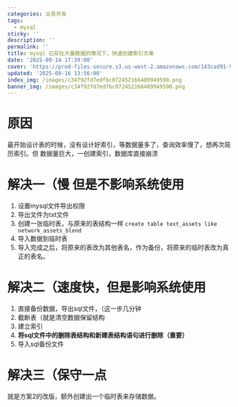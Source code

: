 ```yaml
---
categories: 业务开发
tags:
  - mysql
sticky: ''
description: ''
permalink: ''
title: mysql 已存在大量数据的情况下，快速创建索引方案
date: '2025-09-14 17:39:00'
cover: 'https://prod-files-secure.s3.us-west-2.amazonaws.com/143cad91-961b-48b0-82dc-78fbb6eb5abe/988b7974-cdc2-4e9f-acbd-04f3a00dd49f/63190571_p0.png?X-Amz-Algorithm=AWS4-HMAC-SHA256&X-Amz-Content-Sha256=UNSIGNED-PAYLOAD&X-Amz-Credential=ASIAZI2LB466U3BQJDTR%2F20250918%2Fus-west-2%2Fs3%2Faws4_request&X-Amz-Date=20250918T130145Z&X-Amz-Expires=3600&X-Amz-Security-Token=IQoJb3JpZ2luX2VjEEQaCXVzLXdlc3QtMiJHMEUCIQCwMkuIVNE%2BJnr%2B8Es6iA1LAR2OL8o4gNsL0KY8thLbogIgDswDcADc9aCRroRl%2F2j1HLAmSEJZX7QD1AV0d5sSG9IqiAQIvf%2F%2F%2F%2F%2F%2F%2F%2F%2F%2FARAAGgw2Mzc0MjMxODM4MDUiDPoB%2FPIpsbIa2v0f4yrcA05F4jqholXW1XkJ6OT5iNSwIjYGo4GiVGhoD8cc%2F0k%2BY6Nf2yQVSzMXyF94VsIUxa6Lym1%2BwA2Vr5wYEb7lD6zOAjS3Lp291CsxPcQK4Ytwe3wP99k4XENxe4qO189F%2BkSxvmrXNMDgzUXSadKDa%2FSJMW2y00mwbF%2Bb9Ek3es%2BjDMP9SrqLUdplOcwsNp0Tdcszo1Rqd10fTEvg%2BmlgzMH7%2Bm5lQyoiXeOKfHLShlnUdM1n4LlCAd7CDCxhKN4os0SGHH6JW8G7uYLvNpZ3MEhIlGAq4%2F2RRANNX9X3ePVVkae1mPYNtLPGJz75Dgv0y3T3HduHjZ6Kgns4Or31UOnD5yuCfpS%2BmIy9HN3cdaj3CY8dBdKcWRm8WnLrue99g8r4dfZJvq8MTrw4RU%2BRRRezw4np0h6IfOySjdpmBYjTc4vAnSa4jaKhv1RzyztOYNoOMXpq5sCW3YFdPdP8MKUUqcCT2JsRq12XAS%2BAvGYym5OENdW9jSR0KuQyulgcxrlyCZVgIBFljKFNlAVcv4POtOCM3o3EsWt1%2B7kr9bdHAgH%2BGIlpKFoc90nu9hInd1%2FtZ0Ve%2BdD31Gxt5eL7YEobXofFnfOOk5aWceXLe%2BN6ds6k4GJRpggdYZv0MLjar8YGOqUBIjuh6gU5b%2BhFXEysNT580G3d6WwcClKeqEpZBjU%2FSvay%2Bwwq3%2B4oRZ9pjnJGISWjiDtYGOwgALhmdbcFq0N9Nt8G6wOA3C3HdSxLK6aW3uW06DFroNVxzfc5AkSPmltWe%2BXxNJCONZg81S93seN3IuiEuu4Fq7Pf%2Bf%2BdUqV1nQaCaCbX%2BQM06ahVXf1ZaQJqXud1HuLNoxpuSCDQ6yRkQ9%2F%2BOUBv&X-Amz-Signature=631daa1dcae6832469573141a895040f1ba1bd39b6b789f04a92ace6f87cefd4&X-Amz-SignedHeaders=host&x-amz-checksum-mode=ENABLED&x-id=GetObject'
updated: '2025-09-16 13:56:00'
index_img: /images/c34f92fd7edfbc072452166489949590.png
banner_img: /images/c34f92fd7edfbc072452166489949590.png
---
```


# 原因


最开始设计表的时候，没有设计好索引，等数据量多了，查询效率慢了，想再次简历索引。但 数据量巨大，一创建索引，数据库直接崩溃


# 解决一（慢 但是不影响系统使用

1. 设置mysql文件导出权限
2. 导出文件为txt文件
3. 创建一张临时表，与原来的表结构一样 `create table text_assets like network_assets_blend`
4. 导入数据到临时表
5. 导入完成之后，将原来的表改为其他表名，作为备份，将原来的临时表改为真正的表名。

# 解决二（速度快，但是影响系统使用

1. 直接备份数据，导出sql文件，（这一步几分钟
2. 截断表（就是清空数据保留结构
3. 建立索引
4. **将sql文件中的删除表结构和新建表结构语句进行删除（重要）**
5. 导入sql备份文件

# 解决三（保守一点


就是方案2的改版，额外创建出一个临时表来存储数据。

